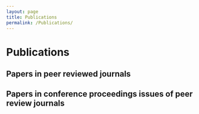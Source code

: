 ```yaml
---
layout: page
title: Publications
permalink: /Publications/
---
```


# Publications

## Papers in peer reviewed journals

## Papers in conference proceedings issues of peer review journals


